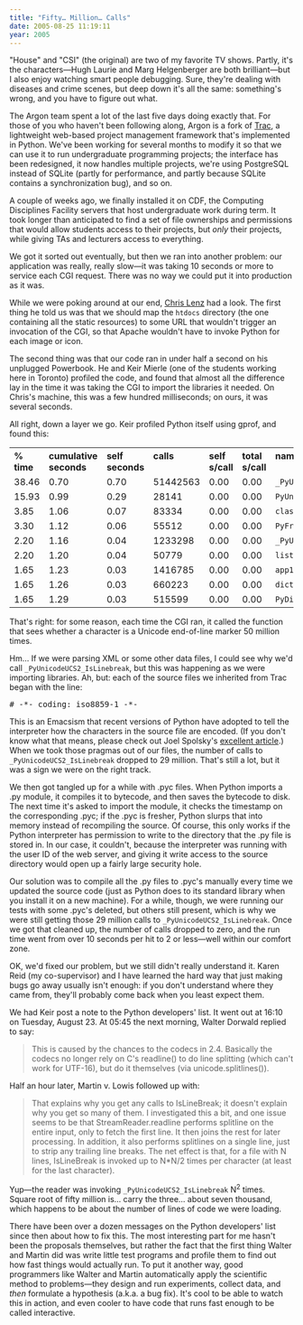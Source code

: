 ```yaml
---
title: "Fifty… Million… Calls"
date: 2005-08-25 11:19:11
year: 2005
---
```

"House" and "CSI" (the original) are two of my favorite TV shows.
Partly, it's the characters—Hugh Laurie and Marg Helgenberger are
both brilliant—but I also enjoy watching smart people debugging.
Sure, they're dealing with diseases and crime scenes, but deep down
it's all the same: something's wrong, and you have to figure out
what.

The Argon team spent a lot of the last five days doing exactly
that.  For those of you who haven't been following along, Argon is a
fork of <a href="http://projects.edgewall.com/trac">Trac</a>, a
lightweight web-based project management framework that's implemented
in Python.  We've been working for several months to modify it so that
we can use it to run undergraduate programming projects; the interface
has been redesigned, it now handles multiple projects, we're using
PostgreSQL instead of SQLite (partly for performance, and partly
because SQLite contains a synchronization bug), and so on.

A couple of weeks ago, we finally installed it on CDF, the
Computing Disciplines Facility servers that host undergraduate work
during term.  It took longer than anticipated to find a set of file
ownerships and permissions that would allow students access to their
projects, but <em>only</em> their projects, while giving TAs and
lecturers access to everything.

We got it sorted out eventually, but then we ran into another
problem: our application was really, really slow—it was taking 10
seconds or more to service each CGI request.  There was no way we
could put it into production as it was.

While we were poking around at our end, <a href="http://www.cmlenz.net">Chris Lenz</a> had a look.  The first
thing he told us was that we should map the <code>htdocs</code>
directory (the one containing all the static resources) to some URL
that wouldn't trigger an invocation of the CGI, so that Apache
wouldn't have to invoke Python for each image or icon.

The second thing was that our code ran in under half a second on
his unplugged Powerbook.  He and Keir Mierle (one of the students
working here in Toronto) profiled the code, and found that almost all
the difference lay in the time it was taking the CGI to import the
libraries it needed.  On Chris's machine, this was a few hundred
milliseconds; on ours, it was several seconds.

All right, down a layer we go.  Keir profiled Python itself using
gprof, and found this:
<table class="center">
<tr>
<th valign="top" align="left">% time</th>
<th valign="top" align="left">cumulative seconds</th>
<th valign="top" align="left">self seconds</th>
<th valign="top" align="left">calls</th>
<th valign="top" align="left">self s/call</th>
<th valign="top" align="left">total s/call</th>
<th valign="top" align="left">name</th>
</tr>
<tr>
<td>38.46</td>
<td>0.70</td>
<td>0.70</td>
<td>51442563</td>
<td>0.00</td>
<td>0.00</td>
<td><code>_PyUnicodeUCS2_IsLinebreak</code></td>
</tr>
<tr>
<td>15.93</td>
<td>0.99</td>
<td>0.29</td>
<td>28141</td>
<td>0.00</td>
<td>0.00</td>
<td><code>PyUnicodeUCS2_Splitlines</code></td>
</tr>
<tr>
<td>3.85</td>
<td>1.06</td>
<td>0.07</td>
<td>83334</td>
<td>0.00</td>
<td>0.00</td>
<td><code>classify</code></td>
</tr>
<tr>
<td>3.30</td>
<td>1.12</td>
<td>0.06</td>
<td>55512</td>
<td>0.00</td>
<td>0.00</td>
<td><code>PyFrame_New</code></td>
</tr>
<tr>
<td>2.20</td>
<td>1.16</td>
<td>0.04</td>
<td>1233298</td>
<td>0.00</td>
<td>0.00</td>
<td><code>_PyUnicode_New</code></td>
</tr>
<tr>
<td>2.20</td>
<td>1.20</td>
<td>0.04</td>
<td>50779</td>
<td>0.00</td>
<td>0.00</td>
<td><code>list_dealloc</code></td>
</tr>
<tr>
<td>1.65</td>
<td>1.23</td>
<td>0.03</td>
<td>1416785</td>
<td>0.00</td>
<td>0.00</td>
<td><code>app1</code></td>
</tr>
<tr>
<td>1.65</td>
<td>1.26</td>
<td>0.03</td>
<td>660223</td>
<td>0.00</td>
<td>0.00</td>
<td><code>dict_subscript</code></td>
</tr>
<tr>
<td>1.65</td>
<td>1.29</td>
<td>0.03</td>
<td>515599</td>
<td>0.00</td>
<td>0.00</td>
<td><code>PyDict_GetItem</code></td>
</tr>
</table>
That's right: for some reason, each time the CGI ran, it called the
function that sees whether a character is a Unicode end-of-line marker
50 million times.

Hm… If we were parsing XML or some other data files, I could see
why we'd call <code>_PyUnicodeUCS2_IsLinebreak</code>, but this was
happening as we were importing libraries.  Ah, but: each of the source
files we inherited from Trac began with the line:
<pre># -*- coding: iso8859-1 -*-</pre>
This is an Emacsism that recent versions of Python have adopted to
tell the interpreter how the characters in the source file are
encoded.  (If you don't know what that means, please check out Joel
Spolsky's <a href="http://www.joelonsoftware.com/articles/Unicode.html">excellent
article</a>.)  When we took those pragmas out of our files, the number
of calls to <code>_PyUnicodeUCS2_IsLinebreak</code> dropped to 29
million.  That's still a lot, but it was a sign we were on the right
track.

We then got tangled up for a while with .pyc files.  When Python
imports a .py module, it compiles it to bytecode, and then saves the
bytecode to disk.  The next time it's asked to import the module, it
checks the timestamp on the corresponding .pyc; if the .pyc is
fresher, Python slurps that into memory instead of recompiling the
source.  Of course, this only works if the Python interpreter has
permission to write to the directory that the .py file is stored in.
In our case, it couldn't, because the interpreter was running with
the user ID of the web server, and giving it write access to the
source directory would open up a fairly large security hole.

Our solution was to compile all the .py files to .pyc's manually
every time we updated the source code (just as Python does to its
standard library when you install it on a new machine).  For a while,
though, we were running our tests with some .pyc's deleted, but others
still present, which is why we were still getting those 29 million
calls to <code>_PyUnicodeUCS2_IsLinebreak</code>.  Once we got that
cleaned up, the number of calls dropped to zero, and the run time went
from over 10 seconds per hit to 2 or less—well within our comfort
zone.

OK, we'd fixed our problem, but we still didn't really understand
it.  Karen Reid (my co-supervisor) and I have learned the hard way
that just making bugs go away usually isn't enough: if you don't
understand where they came from, they'll probably come back when you
least expect them.

We had Keir post a note to the Python developers' list.  It went
out at 16:10 on Tuesday, August 23.  At 05:45 the next morning, Walter
Dorwald replied to say:
<blockquote>This is caused by the chances to the codecs in 2.4. Basically the codecs
no longer rely on C's readline() to do line splitting (which can't work
for UTF-16), but do it themselves (via unicode.splitlines()).</blockquote>
Half an hour later, Martin v. Lowis followed up with:
<blockquote>That explains why you get any calls to IsLineBreak; it doesn't explain
why you get so many of them.
I investigated this a bit, and one issue seems to be that
StreamReader.readline performs splitline on the entire input, only to
fetch the first line. It then joins the rest for later processing.
In addition, it also performs splitlines on a single line, just to
strip any trailing line breaks.
The net effect is that, for a file with N lines, IsLineBreak is invoked
up to N*N/2 times per character (at least for the last character).</blockquote>
Yup—the reader was invoking
<code>_PyUnicodeUCS2_IsLinebreak</code> N<sup>2</sup> times.  Square
root of fifty million is… carry the three… about seven thousand,
which happens to be about the number of lines of code we were
loading.

There have been over a dozen messages on the Python developers'
list since then about how to fix this.  The most interesting part for
me hasn't been the proposals themselves, but rather the fact that the
first thing Walter and Martin did was write little test programs and
profile them to find out how fast things would actually run.  To put
it another way, good programmers like Walter and Martin automatically
apply the scientific method to problems—they design and run
experiments, collect data, and <em>then</em> formulate a hypothesis
(a.k.a. a bug fix).  It's cool to be able to watch this in action, and
even cooler to have code that runs fast enough to be called
interactive.

